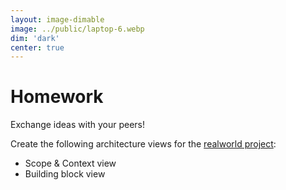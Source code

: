 ```yaml
---
layout: image-dimable
image: ../public/laptop-6.webp
dim: 'dark'
center: true
---
```


# Homework

Exchange ideas with your peers!

Create the following architecture views for the [realworld project](https://realworld-docs.netlify.app/docs/specs/frontend-specs/swagger):

- Scope & Context view
- Building block view
